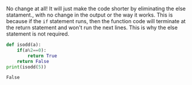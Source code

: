 No change at all!
It will just make the code shorter by eliminating the else statament., with no change in the output or the way it works.
This is because if the `if` statement runs, then the function code will terminate at the return statement and won't run the next lines.
This is why the else statement is not required.

```python
def isodd(a):
    if(a%2==0):
        return True
    return False
print(isodd(5))
```

```
False
```
